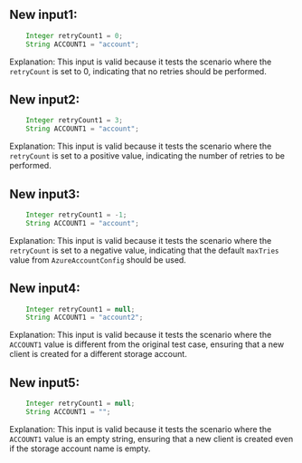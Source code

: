 ## New input1:
```java
    Integer retryCount1 = 0;
    String ACCOUNT1 = "account";
```
Explanation: This input is valid because it tests the scenario where the `retryCount` is set to 0, indicating that no retries should be performed.

## New input2:
```java
    Integer retryCount1 = 3;
    String ACCOUNT1 = "account";
```
Explanation: This input is valid because it tests the scenario where the `retryCount` is set to a positive value, indicating the number of retries to be performed.

## New input3:
```java
    Integer retryCount1 = -1;
    String ACCOUNT1 = "account";
```
Explanation: This input is valid because it tests the scenario where the `retryCount` is set to a negative value, indicating that the default `maxTries` value from `AzureAccountConfig` should be used.

## New input4:
```java
    Integer retryCount1 = null;
    String ACCOUNT1 = "account2";
```
Explanation: This input is valid because it tests the scenario where the `ACCOUNT1` value is different from the original test case, ensuring that a new client is created for a different storage account.

## New input5:
```java
    Integer retryCount1 = null;
    String ACCOUNT1 = "";
```
Explanation: This input is valid because it tests the scenario where the `ACCOUNT1` value is an empty string, ensuring that a new client is created even if the storage account name is empty.